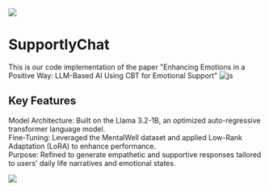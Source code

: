 <img src="https://capsule-render.vercel.app/api?type=waving&color=BDBDC8&height=150&section=header" />

# SupportlyChat
This is our code implementation of the paper "Enhancing Emotions in a Positive Way: LLM-Based AI Using CBT for Emotional Support"
![js](https://img.shields.io/badge/Python-3776AB?style=for-the-badge&logo=python&logoColor=white)

## Key Features

Model Architecture: Built on the Llama 3.2-1B, an optimized auto-regressive transformer language model. \
Fine-Tuning: Leveraged the MentalWell dataset and applied Low-Rank Adaptation (LoRA) to enhance performance. \
Purpose: Refined to generate empathetic and supportive responses tailored to users' daily life narratives and emotional states.




<img src="https://capsule-render.vercel.app/api?type=waving&color=BDBDC8&height=150&section=footer" />
